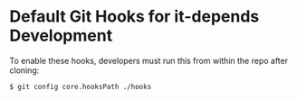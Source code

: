# Default Git Hooks for it-depends Development

To enable these hooks, developers must run this from within the repo after cloning:
```bash
$ git config core.hooksPath ./hooks
```
